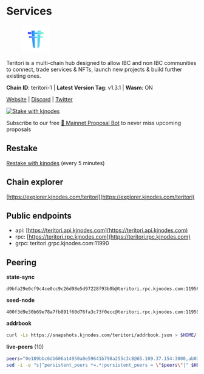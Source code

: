 # Services

<figure><img src="https://raw.githubusercontent.com/kj89/cosmos-images/main/logos/teritori.png" alt=""><figcaption></figcaption></figure>

Teritori is a multi-chain hub designed to allow IBC and non IBC communities  to connect, trade services & NFTs, launch new projects & build further existing ones.

**Chain ID**: teritori-1 | **Latest Version Tag**: v1.3.1 | **Wasm**: ON

[Website](https://teritori.com) | [Discord](https://discord.gg/teritori) | [Twitter](https://twitter.com/TeritoriNetwork)

[![Stake with kjnodes](https://i.ibb.co/cr44Q8j/button-stake-with-kjnodes.png)](https://restake.app/teritori/torivaloper184ln03hkpt75uhrrr26f66kvcqvf4yn4nc2xjm)

Subscribe to our free [🤖 Mainnet Proposal Bot](https://t.me/kjnodes_proposal_bot) to never miss upcoming proposals

## Restake

[Restake with kjnodes](https://restake.app/teritori/torivaloper184ln03hkpt75uhrrr26f66kvcqvf4yn4nc2xjm) (every 5 minutes)
## Chain explorer
[https://explorer.kjnodes.com/teritori](https://explorer.kjnodes.com/teritori)

## Public endpoints

* api: [https://teritori.api.kjnodes.com](https://teritori.api.kjnodes.com)
* rpc: [https://teritori.rpc.kjnodes.com](https://teritori.rpc.kjnodes.com)
* grpc: teritori.grpc.kjnodes.com:11990

## Peering

**state-sync**

```text
d9bfa29e0cf9c4ce0cc9c26d98e5d97228f93b0b@teritori.rpc.kjnodes.com:11956
```

**seed-node**

```text
400f3d9e30b69e78a7fb891f60d76fa3c73f0ecc@teritori.rpc.kjnodes.com:11959
```

**addrbook**
```bash
curl -Ls https://snapshots.kjnodes.com/teritori/addrbook.json > $HOME/.teritorid/config/addrbook.json
```

**live-peers** (10)
```bash
peers="0e189bbc6db606a14950a0e59641b798a255c3c8@65.109.37.154:3000,ab03f6d2d469e0be5b7fd5cb7388c7feffc1deac@15.235.114.194:10656,3bd3a20d7c8a26a20927289a7a6bffecf71de53e@51.81.155.97:10856,719fec9bd14d52d5ea1048efa6d749e256811292@65.108.140.110:26656,106490318e51355bc6d72e7941a0080f8b8256b9@185.16.39.14:26656,d40face481bc00a617d9a29c39be412a776e28c2@116.202.36.240:10656,51eaf493facf36754411baa4f7b89355bd9cb3e7@195.201.63.87:42666,97838a0c8a5035398f696dd29f28fe66b20b6a8d@46.4.81.204:44656,89757803f40da51678451735445ad40d5b15e059@134.65.192.221:26656,d9bfa29e0cf9c4ce0cc9c26d98e5d97228f93b0b@65.109.88.38:11956"
sed -i -e "s|^persistent_peers *=.*|persistent_peers = \"$peers\"|" $HOME/.teritorid/config/config.toml
```
